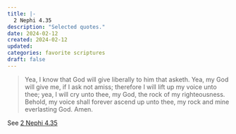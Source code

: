 ```yaml
---
title: |-
  2 Nephi 4.35
description: "Selected quotes."
date: 2024-02-12
created: 2024-02-12
updated: 
categories: favorite scriptures
draft: false
---
```


> Yea, I know that God will give liberally to him that asketh. Yea, my God will give me, if I ask not amiss; therefore I will lift up my voice unto thee; yea, I will cry unto thee, my God, the rock of my righteousness. Behold, my voice shall forever ascend up unto thee, my rock and mine everlasting God. Amen.

See [2 Nephi 4.35](https://www.churchofjesuschrist.org/study/scriptures/bofm/2-ne/4?id=p35&lang=eng#p35)